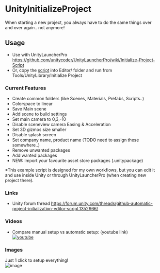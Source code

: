 # UnityInitializeProject

When starting a new project, you always have to do the same things over and over again.. not anymore!


## Usage

- Use with UnityLauncherPro https://github.com/unitycoder/UnityLauncherPro/wiki/Initialize-Project-Script
- Or, copy the [script](https://github.com/unitycoder/UnityInitializeProject/blob/main/Assets/Editor/InitializeProject.cs) into Editor/ folder and run from Tools/UnityLibrary/Initialize Project


### Current Features

- Create common folders (like Scenes, Materials, Prefabs, Scripts..)
- Colorspace to linear
- Save Main scene
- Add scene to build settings
- Set main camera to 0,3,-10
- Disable sceneview camera Easing & Acceleration
- Set 3D gizmos size smaller
- Disable splash screen
- Set company name, product name (TODO need to assign these somewhere..)
- Remove unwanted packages
- Add wanted packages
- NEW: Import your favourite asset store packages (.unitypackage)

*This example script is designed for my own workflows, but you can edit it and use inside Unity or through UnityLauncherPro (when creating new project there).

### Links
- Unity forum thread https://forum.unity.com/threads/github-automatic-project-initialization-editor-script.1352966/

### Videos
- Compare manual setup vs automatic setup: (youtube link)<br>
[![youtube](https://img.youtube.com/vi/NAG8BnsUTSY/0.jpg)](https://www.youtube.com/watch?v=NAG8BnsUTSY)

### Images

Just 1 click to setup everything!<br>
![image](https://github.com/user-attachments/assets/b813f093-d2e8-4440-9dc3-962eae0160bb)
